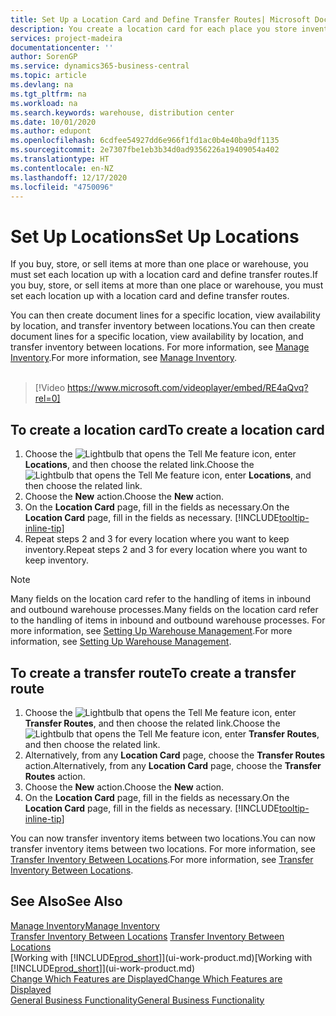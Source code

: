 ```yaml
---
title: Set Up a Location Card and Define Transfer Routes| Microsoft Docs
description: You create a location card for each place you store inventory items, for example, a warehouse or distribution centre, and set up routes to transfer items between locations.
services: project-madeira
documentationcenter: ''
author: SorenGP
ms.service: dynamics365-business-central
ms.topic: article
ms.devlang: na
ms.tgt_pltfrm: na
ms.workload: na
ms.search.keywords: warehouse, distribution center
ms.date: 10/01/2020
ms.author: edupont
ms.openlocfilehash: 6cdfee54927dd6e966f1fd1ac0b4e40ba9df1135
ms.sourcegitcommit: 2e7307fbe1eb3b34d0ad9356226a19409054a402
ms.translationtype: HT
ms.contentlocale: en-NZ
ms.lasthandoff: 12/17/2020
ms.locfileid: "4750096"
---
```

# <a name="set-up-locations"></a><span data-ttu-id="57737-103">Set Up Locations</span><span class="sxs-lookup"><span data-stu-id="57737-103">Set Up Locations</span></span>
<span data-ttu-id="57737-104">If you buy, store, or sell items at more than one place or warehouse, you must set each location up with a location card and define transfer routes.</span><span class="sxs-lookup"><span data-stu-id="57737-104">If you buy, store, or sell items at more than one place or warehouse, you must set each location up with a location card and define transfer routes.</span></span>

<span data-ttu-id="57737-105">You can then create document lines for a specific location, view availability by location, and transfer inventory between locations.</span><span class="sxs-lookup"><span data-stu-id="57737-105">You can then create document lines for a specific location, view availability by location, and transfer inventory between locations.</span></span> <span data-ttu-id="57737-106">For more information, see [Manage Inventory](inventory-manage-inventory.md).</span><span class="sxs-lookup"><span data-stu-id="57737-106">For more information, see [Manage Inventory](inventory-manage-inventory.md).</span></span>
<br><br>  
  
> [!Video https://www.microsoft.com/videoplayer/embed/RE4aQvq?rel=0]

## <a name="to-create-a-location-card"></a><span data-ttu-id="57737-107">To create a location card</span><span class="sxs-lookup"><span data-stu-id="57737-107">To create a location card</span></span>
1. <span data-ttu-id="57737-108">Choose the ![Lightbulb that opens the Tell Me feature](media/ui-search/search_small.png "Tell me what you want to do") icon, enter **Locations**, and then choose the related link.</span><span class="sxs-lookup"><span data-stu-id="57737-108">Choose the ![Lightbulb that opens the Tell Me feature](media/ui-search/search_small.png "Tell me what you want to do") icon, enter **Locations**, and then choose the related link.</span></span>
2. <span data-ttu-id="57737-109">Choose the **New** action.</span><span class="sxs-lookup"><span data-stu-id="57737-109">Choose the **New** action.</span></span>
3. <span data-ttu-id="57737-110">On the **Location Card** page, fill in the fields as necessary.</span><span class="sxs-lookup"><span data-stu-id="57737-110">On the **Location Card** page, fill in the fields as necessary.</span></span> [!INCLUDE[tooltip-inline-tip](includes/tooltip-inline-tip_md.md)]
4. <span data-ttu-id="57737-111">Repeat steps 2 and 3 for every location where you want to keep inventory.</span><span class="sxs-lookup"><span data-stu-id="57737-111">Repeat steps 2 and 3 for every location where you want to keep inventory.</span></span>

> [!NOTE]  
> <span data-ttu-id="57737-112">Many fields on the location card refer to the handling of items in inbound and outbound warehouse processes.</span><span class="sxs-lookup"><span data-stu-id="57737-112">Many fields on the location card refer to the handling of items in inbound and outbound warehouse processes.</span></span> <span data-ttu-id="57737-113">For more information, see [Setting Up Warehouse Management](warehouse-setup-warehouse.md).</span><span class="sxs-lookup"><span data-stu-id="57737-113">For more information, see [Setting Up Warehouse Management](warehouse-setup-warehouse.md).</span></span>

## <a name="to-create-a-transfer-route"></a><span data-ttu-id="57737-114">To create a transfer route</span><span class="sxs-lookup"><span data-stu-id="57737-114">To create a transfer route</span></span>
1. <span data-ttu-id="57737-115">Choose the ![Lightbulb that opens the Tell Me feature](media/ui-search/search_small.png "Tell me what you want to do") icon, enter **Transfer Routes**, and then choose the related link.</span><span class="sxs-lookup"><span data-stu-id="57737-115">Choose the ![Lightbulb that opens the Tell Me feature](media/ui-search/search_small.png "Tell me what you want to do") icon, enter **Transfer Routes**, and then choose the related link.</span></span>
2. <span data-ttu-id="57737-116">Alternatively, from any **Location Card** page, choose the **Transfer Routes** action.</span><span class="sxs-lookup"><span data-stu-id="57737-116">Alternatively, from any **Location Card** page, choose the **Transfer Routes** action.</span></span>
3. <span data-ttu-id="57737-117">Choose the **New** action.</span><span class="sxs-lookup"><span data-stu-id="57737-117">Choose the **New** action.</span></span>
4. <span data-ttu-id="57737-118">On the **Location Card** page, fill in the fields as necessary.</span><span class="sxs-lookup"><span data-stu-id="57737-118">On the **Location Card** page, fill in the fields as necessary.</span></span> [!INCLUDE[tooltip-inline-tip](includes/tooltip-inline-tip_md.md)]

<span data-ttu-id="57737-119">You can now transfer inventory items between two locations.</span><span class="sxs-lookup"><span data-stu-id="57737-119">You can now transfer inventory items between two locations.</span></span> <span data-ttu-id="57737-120">For more information, see [Transfer Inventory Between Locations](inventory-how-transfer-between-locations.md).</span><span class="sxs-lookup"><span data-stu-id="57737-120">For more information, see [Transfer Inventory Between Locations](inventory-how-transfer-between-locations.md).</span></span>    

## <a name="see-also"></a><span data-ttu-id="57737-121">See Also</span><span class="sxs-lookup"><span data-stu-id="57737-121">See Also</span></span>
[<span data-ttu-id="57737-122">Manage Inventory</span><span class="sxs-lookup"><span data-stu-id="57737-122">Manage Inventory</span></span>](inventory-manage-inventory.md)  
<span data-ttu-id="57737-123">[Transfer Inventory Between Locations](inventory-how-transfer-between-locations.md)  </span><span class="sxs-lookup"><span data-stu-id="57737-123">[Transfer Inventory Between Locations](inventory-how-transfer-between-locations.md)  </span></span>  
<span data-ttu-id="57737-124">[Working with [!INCLUDE[prod_short](includes/prod_short.md)]](ui-work-product.md)</span><span class="sxs-lookup"><span data-stu-id="57737-124">[Working with [!INCLUDE[prod_short](includes/prod_short.md)]](ui-work-product.md)</span></span>  
[<span data-ttu-id="57737-125">Change Which Features are Displayed</span><span class="sxs-lookup"><span data-stu-id="57737-125">Change Which Features are Displayed</span></span>](ui-experiences.md)  
[<span data-ttu-id="57737-126">General Business Functionality</span><span class="sxs-lookup"><span data-stu-id="57737-126">General Business Functionality</span></span>](ui-across-business-areas.md)
